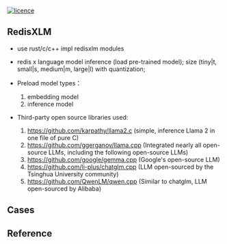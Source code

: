 [![licence](https://img.shields.io/github/license/weedge/redisxlm.svg)](https://github.com/weedge/redisxlm/blob/main/LICENSE)

## RedisXLM
- use rust/c/c++ impl redisxlm modules  

- redis x language model inference (load pre-trained model); size (tiny|t, small|s, medium|m, large|l) with quantization;

- Preload model types：
   1. embedding model
   2. inference model

- Third-party open source libraries used:
  1. https://github.com/karpathy/llama2.c (simple, inference Llama 2 in one file of pure C) 
  2. https://github.com/ggerganov/llama.cpp (Integrated nearly all open-source LLMs, including the following open-source LLMs)
  3. https://github.com/google/gemma.cpp (Google's open-source LLM)
  4. https://github.com/li-plus/chatglm.cpp (LLM open-sourced by the Tsinghua University community)
  5. https://github.com/QwenLM/qwen.cpp (Similar to chatglm, LLM open-sourced by Alibaba)

## Cases

## Reference
